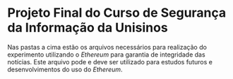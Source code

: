 ﻿# Projeto Final do Curso de Segurança da Informação da Unisinos

 Nas pastas a cima estão os arquivos necessários para realização do experimento utilizando o *Ethereum* para garantia de integridade das notícias.
 Este arquivo pode e deve ser utilizado para estudos futuros e desenvolvimentos do uso do *Ethereum*.
